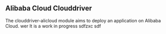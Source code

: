 ## Alibaba Cloud Clouddriver 

The clouddriver-alicloud module aims to deploy an application on Alibaba Cloud.
wer
It is a work in progress
sdfzxc
sdf
